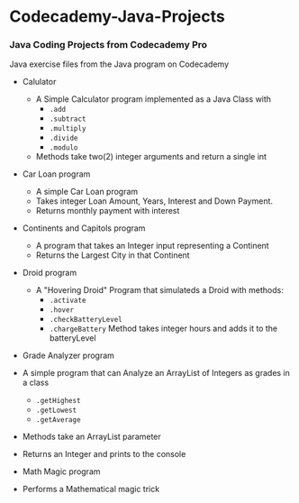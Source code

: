 # Codecademy-Java-Projects

### Java Coding Projects from Codecademy Pro

Java exercise files from the Java program on Codecademy

* Calulator 
  * A Simple Calculator program implemented as a Java Class with 
    - `.add`
    - `.subtract`
    - `.multiply`
    - `.divide`
    - `.modulo`
   * Methods take two(2) integer arguments and return a single int
   
* Car Loan program
  * A simple Car Loan program 
  * Takes integer Loan Amount, Years, Interest and Down Payment.
  * Returns monthly payment with interest
  
* Continents and Capitols program
  * A program that takes an Integer input representing a Continent
  * Returns the Largest City in that Continent
  
* Droid program
  * A "Hovering Droid" Program that simulateds a Droid with methods:
    - `.activate`
    - `.hover` 
    - `.checkBatteryLevel`
    * `.chargeBattery` Method takes integer hours and adds it to the batteryLevel
    
* Grade Analyzer program
 * A simple program that can Analyze an ArrayList of Integers as grades in a class
    - `.getHighest`
    - `.getLowest` 
    - `.getAverage`
  * Methods take an ArrayList<Integer> parameter
  * Returns an Integer and prints to the console
 
 * Math Magic program
  * Performs a Mathematical magic trick
